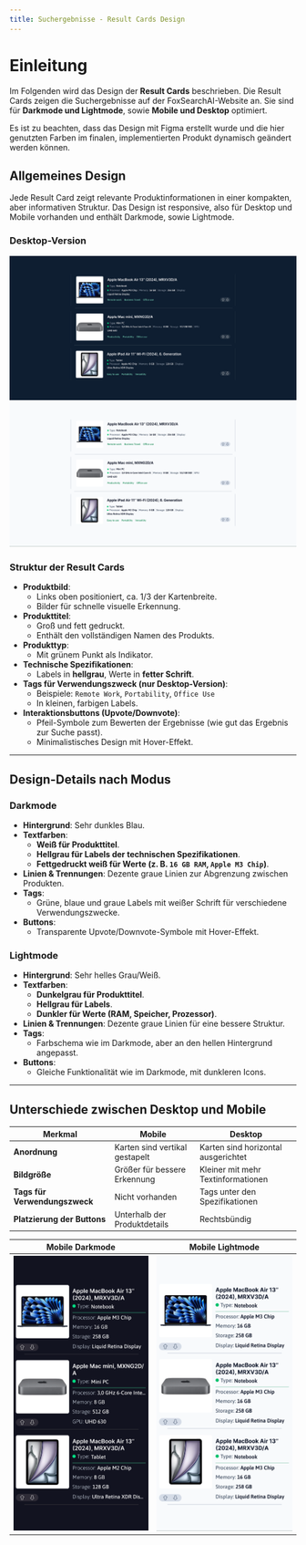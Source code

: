 ```yaml
---
title: Suchergebnisse - Result Cards Design
---
```


# Einleitung

Im Folgenden wird das Design der **Result Cards** beschrieben.
Die Result Cards zeigen die Suchergebnisse auf der FoxSearchAI-Website an. Sie sind für **Darkmode und Lightmode**, sowie **Mobile und Desktop** optimiert.

Es ist zu beachten, dass das Design mit Figma erstellt wurde und die hier genutzten Farben im finalen, implementierten Produkt dynamisch geändert werden können.

## Allgemeines Design

Jede Result Card zeigt relevante Produktinformationen in einer kompakten, aber informativen Struktur. Das Design ist responsive, also für Desktop und Mobile vorhanden und enthält Darkmode, sowie Lightmode.

### Desktop-Version

![ResultCardsDark](../BilderVideos/ResultCards_DetailView_Logo/ResultCardsDark.png)
![ResultCardsLight](../BilderVideos/ResultCards_DetailView_Logo/ResultCardsLight.png)

### Struktur der Result Cards

- **Produktbild**:
  - Links oben positioniert, ca. 1/3 der Kartenbreite.
  - Bilder für schnelle visuelle Erkennung.
- **Produkttitel**:
  - Groß und fett gedruckt.
  - Enthält den vollständigen Namen des Produkts.
- **Produkttyp**:
  - Mit grünem Punkt als Indikator.
- **Technische Spezifikationen**:
  - Labels in **hellgrau**, Werte in **fetter Schrift**.
- **Tags für Verwendungszweck (nur Desktop-Version)**:
  - Beispiele: `Remote Work`, `Portability`, `Office Use`
  - In kleinen, farbigen Labels.
- **Interaktionsbuttons (Upvote/Downvote)**:
  - Pfeil-Symbole zum Bewerten der Ergebnisse (wie gut das Ergebnis zur Suche passt).
  - Minimalistisches Design mit Hover-Effekt.

---

## Design-Details nach Modus

### **Darkmode**

- **Hintergrund**: Sehr dunkles Blau.
- **Textfarben**:
  - **Weiß für Produkttitel**.
  - **Hellgrau für Labels der technischen Spezifikationen**.
  - **Fettgedruckt weiß für Werte (z. B. `16 GB RAM`, `Apple M3 Chip`)**.
- **Linien & Trennungen**: Dezente graue Linien zur Abgrenzung zwischen Produkten.
- **Tags**:
  - Grüne, blaue und graue Labels mit weißer Schrift für verschiedene Verwendungszwecke.
- **Buttons**:
  - Transparente Upvote/Downvote-Symbole mit Hover-Effekt.

### **Lightmode**

- **Hintergrund**: Sehr helles Grau/Weiß.
- **Textfarben**:
  - **Dunkelgrau für Produkttitel**.
  - **Hellgrau für Labels**.
  - **Dunkler für Werte (RAM, Speicher, Prozessor)**.
- **Linien & Trennungen**: Dezente graue Linien für eine bessere Struktur.
- **Tags**:
  - Farbschema wie im Darkmode, aber an den hellen Hintergrund angepasst.
- **Buttons**:
  - Gleiche Funktionalität wie im Darkmode, mit dunkleren Icons.

---

## Unterschiede zwischen Desktop und Mobile

| Merkmal                       | Mobile                         | Desktop                             |
| ----------------------------- | ------------------------------ | ----------------------------------- |
| **Anordnung**                 | Karten sind vertikal gestapelt | Karten sind horizontal ausgerichtet |
| **Bildgröße**                 | Größer für bessere Erkennung   | Kleiner mit mehr Textinformationen  |
| **Tags für Verwendungszweck** | Nicht vorhanden                | Tags unter den Spezifikationen      |
| **Platzierung der Buttons**   | Unterhalb der Produktdetails   | Rechtsbündig                        |

| Mobile Darkmode                                                                                 | Mobile Lightmode                                                                                  |
| ----------------------------------------------------------------------------------------------- | ------------------------------------------------------------------------------------------------- |
| ![ResultCardsMobileDark](../BilderVideos/ResultCards_DetailView_Logo/ResultCardsMobileDark.png) | ![ResultCardsMobileLight](../BilderVideos/ResultCards_DetailView_Logo/ResultCardsMobileLight.png) |
